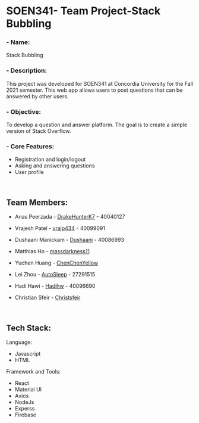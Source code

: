 # SOEN341- Team Project-Stack Bubbling

### - Name: 
Stack Bubbling

### - Description: 
This project was developed for SOEN341 at Concordia University for the Fall 2021 semester. This web app allows users to post questions that can be answered by other users.

### - Objective:  
To develop a question and answer platform. The goal is to create a simple version of Stack Overflow.

### - Core Features:
- Registration and login/logout 
- Asking and answering questions
- User profile

<br/>

## Team Members:

- Anas Peerzada - [DrakeHunterK7](https://github.com/DrakeHunterK7) - 40040127

- Vrajesh Patel - [vrajp434](https://github.com/vrajp434) - 40099091

- Dushaani Manickam - [Dushaani](https://github.com/dushaani) - 40086993

- Matthias Ho - [massdarkness11](https://github.com/massdarkness11)

- Yuchen Huang - [ChenChenYellow](https://github.com/ChenChenYellow)

- Lei Zhou - [AutoSleep](https://github.com/AutoSleep) - 27291515 

- Hadi Hawi - [Hadihw](https://github.com/Hadihw) - 40096690

- Christian Sfeir - [Christsfeir](https://github.com/christsfeir)

<br/>

## Tech Stack:
Language:
- Javascript
- HTML

Framework and Tools:   
- React
- Material UI
- Axios
- NodeJs
- Experss
- Firebase
